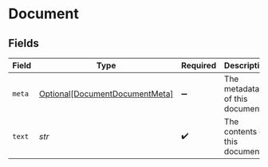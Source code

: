 # Document


## Fields

| Field                                                                         | Type                                                                          | Required                                                                      | Description                                                                   |
| ----------------------------------------------------------------------------- | ----------------------------------------------------------------------------- | ----------------------------------------------------------------------------- | ----------------------------------------------------------------------------- |
| `meta`                                                                        | [Optional[DocumentDocumentMeta]](../../models/shared/documentdocumentmeta.md) | :heavy_minus_sign:                                                            | The metadata of this document.                                                |
| `text`                                                                        | *str*                                                                         | :heavy_check_mark:                                                            | The contents of this document.                                                |